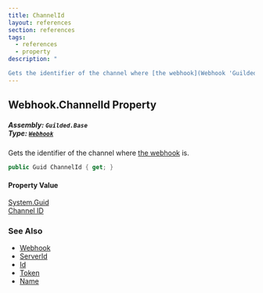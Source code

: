 ```yaml
---
title: ChannelId
layout: references
section: references
tags:
  - references
  - property
description: "

Gets the identifier of the channel where [the webhook](Webhook 'Guilded.Base.Servers.Webhook') is."
---
```


## Webhook.ChannelId Property
##### **Assembly:** `Guilded.Base`<br/>**Type:** [`Webhook`](Webhook 'Guilded.Base.Servers.Webhook')

Gets the identifier of the channel where [the webhook](Webhook 'Guilded.Base.Servers.Webhook') is.

```csharp
public Guid ChannelId { get; }
```

#### Property Value
[System.Guid](https://docs.microsoft.com/en-us/dotnet/api/System.Guid 'System.Guid')  
[Channel ID](ServerChannel.Id 'Guilded.Base.Servers.ServerChannel.Id')

### See Also
- [Webhook](Webhook 'Guilded.Base.Servers.Webhook')
- [ServerId](Webhook.ServerId 'Guilded.Base.Servers.Webhook.ServerId')
- [Id](Webhook.Id 'Guilded.Base.Servers.Webhook.Id')
- [Token](Webhook.Token 'Guilded.Base.Servers.Webhook.Token')
- [Name](Webhook.Name 'Guilded.Base.Servers.Webhook.Name')